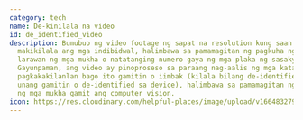 ```yaml
---
category: tech
name: De-kinilala na video
id: de_identified_video
description: Bumubuo ng video footage ng sapat na resolution kung saan
  makikilala ang mga indibidwal, halimbawa sa pamamagitan ng pagkuha ng mga
  larawan ng mga mukha o natatanging numero gaya ng mga plaka ng sasakyan.
  Gayunpaman, ang video ay pinoproseso sa paraang nag-aalis ng mga katangian ng
  pagkakakilanlan bago ito gamitin o iimbak (kilala bilang de-identified bago
  unang gamitin o de-identified sa device), halimbawa sa pamamagitan ng pag-blur
  ng mga mukha gamit ang computer vision.
icon: https://res.cloudinary.com/helpful-places/image/upload/v1664832799/dtpr-icons/tech/blue/video_rd4ydo.svg
---
```

